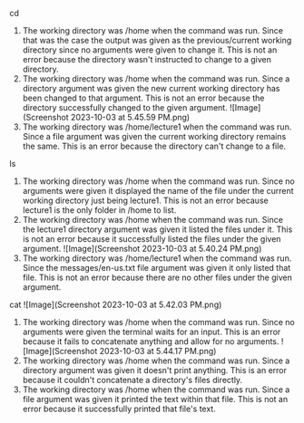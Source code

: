 cd

1. The working directory was /home when the command was run. Since that was the case the output was given as the previous/current working directory since no arguments were given to change it. This is not an error because the directory wasn't instructed to change to a given directory.
2. The working directory was /home when the command was run. Since a directory argument was given the new current working directory has been changed to that argument. This is not an error because the directory successfully changed to the given argument.
![Image](Screenshot 2023-10-03 at 5.45.59 PM.png)
3. The working directory was /home/lecture1 when the command was run. Since a file argument was given the current working directory remains the same. This is an error because the directory can't change to a file.

ls
1. The working directory was /home when the command was run. Since no arguments were given it displayed the name of the file under the current working directory just being lecture1. This is not an error because lecture1 is the only folder in /home to list.
2. The working directory was /home when the command was run. Since the lecture1 directory argument was given it listed the files under it. This is not an error because it successfully listed the files under the given argument.
![Image](Screenshot 2023-10-03 at 5.40.24 PM.png)
4. The working directory was /home/lecture1 when the command was run. Since the messages/en-us.txt file argument was given it only listed that file. This is not an error because there are no other files under the given argument.

cat
![Image](Screenshot 2023-10-03 at 5.42.03 PM.png)
1. The working directory was /home when the command was run. Since no arguments were given the terminal waits for an input. This is an error because it fails to concatenate anything and allow for no arguments.
![Image](Screenshot 2023-10-03 at 5.44.17 PM.png)
2. The working directory was /home when the command was run. Since a directory argument was given it doesn't print anything. This is an error because it couldn't concatenate a directory's files directly.
3. The working directory was /home when the command was run. Since a file argument was given it printed the text within that file. This is not an error because it successfully printed that file's text.
